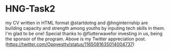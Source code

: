 # HNG-Task2
my CV written in HTML format
@startdotng and @hnginternship are building capacity and strength among youths by inputing tech skills in them. I'm glad to be one! Special thanks to 
@flutterwavefor investing in us, being the sponsor of the program.
Above is my Twitter appreciation post. (https://twitter.com/Oppyestty/status/1165081635014004737)
